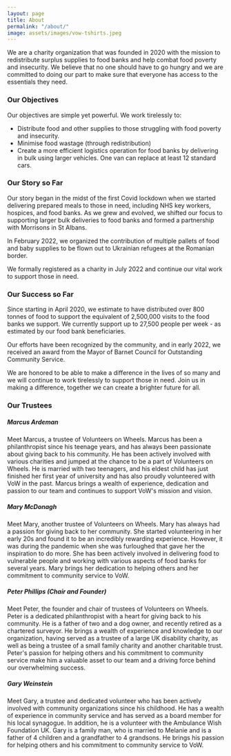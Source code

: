 ```yaml
---
layout: page
title: About
permalink: "/about/"
image: assets/images/vow-tshirts.jpeg
---
```

We are a charity organization that was founded in 2020 with the mission to redistribute surplus supplies to food banks and help combat food poverty and insecurity. We believe that no one should have to go hungry and we are committed to doing our part to make sure that everyone has access to the essentials they need.

### Our Objectives

Our objectives are simple yet powerful. We work tirelessly to: 
* Distribute food and other supplies to those struggling with food poverty and insecurity.
* Minimise food wastage (through redistribution)
* Create a more efficient logistics operation for food banks by delivering in bulk using larger vehicles. One van can replace at least 12 standard cars.

### Our Story so Far

Our story began in the midst of the first Covid lockdown when we started delivering prepared meals to those in need, including NHS key workers, hospices, and food banks. As we grew and evolved, we shifted our focus to supporting larger bulk deliveries to food banks and formed a partnership with Morrisons in St Albans.

In February 2022, we organized the contribution of multiple pallets of food and baby supplies to be flown out to Ukrainian refugees at the Romanian border. 

We formally registered as a charity in July 2022 and continue our vital work to support those in need.


<!-- Volunteers on Wheels was started in 2020 as a response to the first Covid Lockdown. Initially, we delivered prepared meals to several beneficiaries including NHS key workers, hospices and food banks. Over time we shifted our focus to supporting larger bulk deliveries to food banks and have developed a partnership with Morrisons in St Albans.

In February 2022, we organised the contribution of multiple pallets of food and baby supplies to be flown out to Ukranian refugees at the Romanian border. 

We formally registered as a charity in July 2022 and continue our vital work to support those in need. -->

### Our Success so Far
Since starting in April 2020, we estimate to have distributed over 800 tonnes of food to support the equivalent of 2,500,000 visits to the food banks we support. We currently support up to 27,500 people per week - as estimated by our food bank beneficiaries.

Our efforts have been recognized by the community, and in early 2022, we received an award from the Mayor of Barnet Council for Outstanding Community Service.

We are honored to be able to make a difference in the lives of so many and we will continue to work tirelessly to support those in need. Join us in making a difference, together we can create a brighter future for all.




### Our Trustees
##### Marcus Ardeman
Meet Marcus, a trustee of Volunteers on Wheels. Marcus has been a philanthropist since his teenage years, and has always been passionate about giving back to his community. He has been actively involved with various charities and jumped at the chance to be a part of Volunteers on Wheels. He is married with two teenagers, and his eldest child has just finished her first year of university and has also proudly volunteered with VoW in the past. Marcus brings a wealth of experience, dedication and passion to our team and continues to support VoW's mission and vision.

##### Mary McDonagh
Meet Mary, another trustee of Volunteers on Wheels. Mary has always had a passion for giving back to her community. She started volunteering in her early 20s and found it to be an incredibly rewarding experience. However, it was during the pandemic when she was furloughed that gave her the inspiration to do more. She has been actively involved in delivering food to vulnerable people and working with various aspects of food banks for several years. Mary brings her dedication to helping others and her commitment to community service to VoW.
##### Peter Phillips (Chair and Founder)
Meet Peter, the founder and chair of trustees of Volunteers on Wheels. Peter is a dedicated philanthropist with a heart for giving back to his community. He is a father of two and a dog owner, and recently retired as a chartered surveyor. He brings a wealth of experience and knowledge to our organization, having served as a trustee of a large UK disability charity, as well as being a trustee of a small family charity and another charitable trust. Peter's passion for helping others and his commitment to community service make him a valuable asset to our team and a driving force behind our overwhelming success.
##### Gary Weinstein
Meet Gary, a trustee and dedicated volunteer who has been actively involved with community organizations since his childhood. He has a wealth of experience in community service and has served as a board member for his local synagogue. In addition, he is a volunteer with the Ambulance Wish Foundation UK. Gary is a family man, who is married to Melanie and is a father of 4 children and a grandfather to 4 grandsons. He brings his passion for helping others and his commitment to community service to VoW.